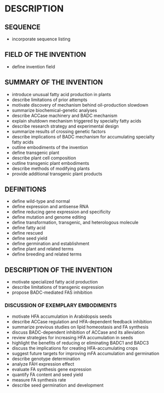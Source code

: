 # DESCRIPTION

## SEQUENCE

- incorporate sequence listing

## FIELD OF THE INVENTION

- define invention field

## SUMMARY OF THE INVENTION

- introduce unusual fatty acid production in plants
- describe limitations of prior attempts
- motivate discovery of mechanism behind oil-production slowdown
- summarize biochemical-genetic analyses
- describe ACCase machinery and BADC mechanism
- explain shutdown mechanism triggered by specialty fatty acids
- describe research strategy and experimental design
- summarize results of crossing genetic factors
- describe implications of BADC mechanism for accumulating specialty fatty acids
- outline embodiments of the invention
- define transgenic plant
- describe plant cell composition
- outline transgenic plant embodiments
- describe methods of modifying plants
- provide additional transgenic plant products

## DEFINITIONS

- define wild-type and normal
- define expression and antisense RNA
- define reducing gene expression and specificity
- define mutation and genome editing
- define transformation, transgenic, and heterologous molecule
- define fatty acid
- define rescued
- define seed yield
- define germination and establishment
- define plant and related terms
- define breeding and related terms

## DESCRIPTION OF THE INVENTION

- motivate specialized fatty acid production
- describe limitations of transgenic expression
- propose BADC-mediated FAS inhibition

### DISCUSSION OF EXEMPLARY EMBODIMENTS

- motivate HFA accumulation in Arabidopsis seeds
- describe ACCase regulation and HFA-dependent feedback inhibition
- summarize previous studies on lipid homeostasis and FA synthesis
- discuss BADC-dependent inhibition of ACCase and its alleviation
- review strategies for increasing HFA accumulation in seeds
- highlight the benefits of reducing or eliminating BADC1 and BADC3
- discuss the implications for creating HFA-accumulating crops
- suggest future targets for improving mFA accumulation and germination
- describe genotype determination
- analyze FAH expression effect
- evaluate FA synthesis gene expression
- quantify FA content and seed yield
- measure FA synthesis rate
- describe seed germination and development

